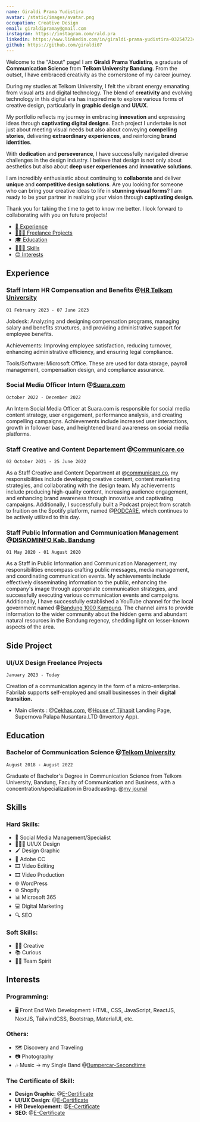 ```yaml
---
name: Giraldi Prama Yudistira
avatar: /static/images/avatar.png
occupation: Creative Design
email: giraldipramay@gmail.com
instagram: https://instagram.com/rald.pra
linkedin: https://www.linkedin.com/in/giraldi-prama-yudistira-032547234/
github: https://github.com/giraldi07
---
```


Welcome to the "About" page! I am **Giraldi Prama Yudistira**, a graduate of **Communication Science** from **Telkom University Bandung**. From the outset, I have embraced creativity as the cornerstone of my career journey.

During my studies at Telkom University, I felt the vibrant energy emanating from visual arts and digital technology. The blend of **creativity** and evolving technology in this digital era has inspired me to explore various forms of creative design, particularly in **graphic design** and **UI/UX**.

My portfolio reflects my journey in embracing **innovation** and expressing ideas through **captivating digital designs**. Each project I undertake is not just about meeting visual needs but also about conveying **compelling stories**, delivering **extraordinary experiences**, and reinforcing **brand identities**.

With **dedication** and **perseverance**, I have successfully navigated diverse challenges in the design industry. I believe that design is not only about aesthetics but also about **deep user experiences** and **innovative solutions**.

I am incredibly enthusiastic about continuing to **collaborate** and deliver **unique** and **competitive design solutions**. Are you looking for someone who can bring your creative ideas to life in **stunning visual forms**? I am ready to be your partner in realizing your vision through **captivating design**.

Thank you for taking the time to get to know me better. I look forward to collaborating with you on future projects!

- [💼 Experience](#experience)
- [🧑🏻‍💻 Freelance Projects](#side-project)
- [🎓 Education](#education)
- [🤹🏻‍♀️ Skills](#skills)
- [😍 Interests](#interests)

## Experience

### Staff Intern HR Compensation and Benefits @**[HR Telkom University](https://hr.telkomuniversity.ac.id/)**

`01 February 2023 - 07 June 2023`

Jobdesk: Analyzing and designing compensation programs, managing salary and benefits structures, and providing administrative support for employee benefits.

Achievements: Improving employee satisfaction, reducing turnover, enhancing administrative efficiency, and ensuring legal compliance.

Tools/Software: Microsoft Office. These are used for data storage, payroll management, compensation design, and compliance assurance.

### Social Media Officer Intern @[Suara.com](https://www.suara.com/)

`October 2022 - December 2022`

An Intern Social Media Officer at Suara.com is responsible for social media content strategy, user engagement, performance analysis, and creating compelling campaigns. Achievements include increased user interactions, growth in follower base, and heightened brand awareness on social media platforms.

### Staff Creative and Content Departement @[Communicare.co](https://www.instagram.com/communicare.co/)

`02 October 2021 - 25 June 2022`

As a Staff Creative and Content Department at @[communicare.co](https://www.instagram.com/communicare.co/), my responsibilities include developing creative content, content marketing strategies, and collaborating with the design team. My achievements include producing high-quality content, increasing audience engagement, and enhancing brand awareness through innovative and captivating campaigns. Additionally, I successfully built a Podcast project from scratch to fruition on the Spotify platform, named @[PODCARE](https://open.spotify.com/show/70YkG0cF5e7Hc5hzVA97JA?si=TP-PcgqSR5il5wQpKJdpug&utm_medium=share&utm_source=linktree&nd=1&dlsi=0190add2bcb74bb9), which continues to be actively utilized to this day.

### Staff Public Information and Communication Management @[DISKOMINFO Kab. Bandung](https://diskominfo.bandungkab.go.id/)

`01 May 2020 - 01 August 2020`

As a Staff in Public Information and Communication Management, my responsibilities encompass crafting public messages, media management, and coordinating communication events. My achievements include effectively disseminating information to the public, enhancing the company's image through appropriate communication strategies, and successfully executing various communication events and campaigns. Additionally, I have successfully established a YouTube channel for the local government named @[Bandung 1000 Kampung](https://www.youtube.com/@bandungpemkab2197). The channel aims to provide information to the wider community about the hidden gems and abundant natural resources in the Bandung regency, shedding light on lesser-known aspects of the area.

## Side Project

### UI/UX Design Freelance Projects

`January 2023 - Today`

Creation of a communication agency in the form of a micro-enterprise. Fabrilab supports self-employed and small businesses in their **digital transition.**

- Main clients : @[Cekhas.com](https://cekhas.com/), @[House of Tjihapit](https://houseoftjihapit.framer.ai/) Landing Page, Supernova Palapa Nusantara.LTD (Inventory App).

## Education

### Bachelor of Communication Science @[Telkom University](https://telkomuniversity.ac.id/)

`August 2018 - August 2022`

Graduate of Bachelor's Degree in Communication Science from Telkom University, Bandung, Faculty of Communication and Business, with a concentration/specialization in Broadcasting. @[my jounal](https://iocscience.org/ejournal/index.php/mantik/article/view/2718)

## Skills

### Hard Skills:

- 📱 Social Media Management/Specialist
- 🤹🏼‍♂️ UI/UX Design
- 🖌️ Design Graphic
- 🎨 Adobe CC
- 🎞️ Video Editing
- 🎞️ Video Production
- 🌐 WordPress
- 🌐 Shopify
- 📊 Microsoft 365
- 💻 Digital Marketing
- 🔍 SEO

### Soft Skills:

- 🧑‍🎨 Creative
- 📚 Curious
- 🤝🏼 Team Spirit

## Interests

### Programming:

- 🖥️ Front End Web Development:
  HTML, CSS, JavaScript, ReactJS, NextJS, TailwindCSS, Bootstrap, MaterialUI, etc.

### Others:

- 🗺️ Discovery and Traveling
- 📷 Photography
- 🎶 Music -> my Single Band @[Bumpercar-Secondtime](https://www.youtube.com/watch?v=gJ8LKZws_F4)

### The Certificate of Skill:

- **Design Graphic**: @[E-Certificate](https://drive.google.com/drive/folders/1T3WDsP6DUgpyD2ia0St4cUfiRM9EDpFA?usp=sharing)
- **UI/UX Design**: @[E-Certificate](https://drive.google.com/drive/folders/1q74B-2GIZOrt4a3ca2X9mhZVcxYAafEw?usp=sharing)
- **HR Developement**: @[E-Certificate](https://drive.google.com/drive/folders/1S3WTNbwgpq3am5CpsJtLvKEPiBciE3mp?usp=sharing)
- **SEO**: @[E-Certificate](https://drive.google.com/drive/folders/1uP8obd56p0-UrJOL5yOMGsy_y1s5-Gd7?usp=sharing)


